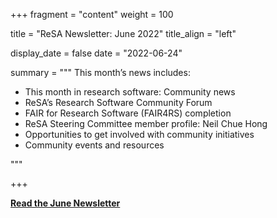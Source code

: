 +++ 
fragment = "content" 
weight = 100

title = "ReSA Newsletter: June 2022" 
title_align = "left"

display_date = false 
date = "2022-06-24"

summary = """ 
This month’s news includes:

* This month in research software: Community news
* ReSA’s Research Software Community Forum
* FAIR for Research Software (FAIR4RS) completion
* ReSA Steering Committee member profile: Neil Chue Hong
* Opportunities to get involved with community initiatives
* Community events and resources

"""

+++

**[Read the June Newsletter](https://preview.mailerlite.com/d6v1s0l4o2/1979792003898022014/q8u0/)**
